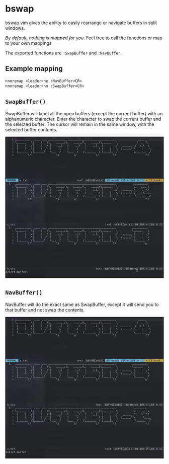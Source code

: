 # bswap

bswap.vim gives the ability to easily rearrange or navigate buffers in split windows.

*By default, nothing is mapped for you.* Feel free to call the functions or map to your own mappings

The exported functions are `:SwapBuffer` and `:NavBuffer`.

## Example mapping

```vim
nnoremap <leader>ne :NavBuffer<CR>
nnoremap <leader>nn :SwapBuffer<CR>
```

## `SwapBuffer()`

SwapBuffer will label all the open buffers (except the current buffer) with an alphanumeric character. 
Enter the character to swap the current buffer and the selected buffer. The cursor will remain in the same window, with the selected buffer contents.

![Swap Example](/images/swap.gif)

## `NavBuffer()`

NavBuffer will do the exact same as SwapBuffer, except it will send you to that buffer and not swap the contents.

![Nav Example](/images/nav.gif)
